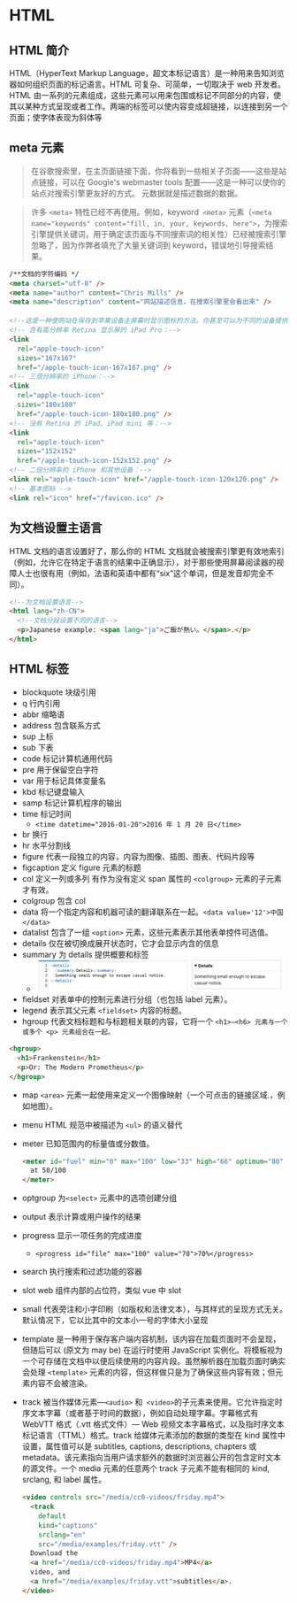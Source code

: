 # HTML

## HTML 简介

HTML（HyperText Markup Language，超文本标记语言）是一种用来告知浏览器如何组织页面的标记语言。HTML 可复杂、可简单，一切取决于 web 开发者。HTML 由一系列的元素组成，这些元素可以用来包围或标记不同部分的内容，使其以某种方式呈现或者工作。两端的标签可以使内容变成超链接，以连接到另一个页面；使字体表现为斜体等

## meta 元素

> 在谷歌搜索里，在主页面链接下面，你将看到一些相关子页面——这些是站点链接，可以在 Google's webmaster tools 配置——这是一种可以使你的站点对搜索引擎更友好的方式。
> 元数据就是描述数据的数据。

> 许多 `<meta>` 特性已经不再使用。例如，keyword` <meta>` 元素（`<meta name="keywords" content="fill, in, your, keywords, here">`，为搜索引擎提供关键词，用于确定该页面与不同搜索词的相关性）已经被搜索引擎忽略了，因为作弊者填充了大量关键词到 keyword，错误地引导搜索结果。

```html
/**文档的字符编码 */
<meta charset="utf-8" />
<meta name="author" content="Chris Mills" />
<meta name="description" content="网站描述信息，在搜索引擎里会看出来" />

<!--这是一种使网站在保存到苹果设备主屏幕时显示图标的方法。你甚至可以为不同的设备提供不同的图标，以确保图标在所有设备上都看起来美观-->
<!-- 含有高分辨率 Retina 显示屏的 iPad Pro：-->
<link
  rel="apple-touch-icon"
  sizes="167x167"
  href="/apple-touch-icon-167x167.png" />
<!-- 三倍分辨率的 iPhone：-->
<link
  rel="apple-touch-icon"
  sizes="180x180"
  href="/apple-touch-icon-180x180.png" />
<!-- 没有 Retina 的 iPad、iPad mini 等：-->
<link
  rel="apple-touch-icon"
  sizes="152x152"
  href="/apple-touch-icon-152x152.png" />
<!-- 二倍分辨率的 iPhone 和其他设备：-->
<link rel="apple-touch-icon" href="/apple-touch-icon-120x120.png" />
<!-- 基本图标 -->
<link rel="icon" href="/favicon.ico" />
```

## 为文档设置主语言

HTML 文档的语言设置好了，那么你的 HTML 文档就会被搜索引擎更有效地索引（例如，允许它在特定于语言的结果中正确显示），对于那些使用屏幕阅读器的视障人士也很有用（例如，法语和英语中都有“six”这个单词，但是发音却完全不同）。

```html
<!--为文档设置语言-->
<html lang="zh-CN">
  <!--文档分段设置不同的语言-->
  <p>Japanese example: <span lang="ja">ご飯が熱い。</span>.</p>
</html>
```

## HTML 标签

- blockquote 块级引用
- q 行内引用
- abbr 缩略语
- address 包含联系方式
- sup 上标
- sub 下表
- code 标记计算机通用代码
- pre 用于保留空白字符
- var 用于标记具体变量名
- kbd 标记键盘输入
- samp 标记计算机程序的输出
- time 标记时间
  - `<time datetime="2016-01-20">2016 年 1 月 20 日</time>`
- br 换行
- hr 水平分割线
- figure 代表一段独立的内容，内容为图像、插图、图表、代码片段等
- figcaption 定义 figure 元素的标题
- col 定义一列或多列 有作为没有定义 span 属性的 `<colgroup>` 元素的子元素才有效。
- colgroup 包含 col
- data 将一个指定内容和机器可读的翻译联系在一起。`<data value='12'>中国</data>`
- datalist 包含了一组 `<option>` 元素，这些元素表示其他表单控件可选值。
- details 仅在被切换成展开状态时，它才会显示内含的信息
- summary 为 details 提供概要和标签
  - ![alt text](image.png)
- fieldset 对表单中的控制元素进行分组（也包括 label 元素）。
- legend 表示其父元素 `<fieldset>` 内容的标题。
- hgroup 代表文档标题和与标题相关联的内容，它将一个 `<h1>–<h6> 元素与一个或多个 <p> 元素组合在一起。`

```html
<hgroup>
  <h1>Frankenstein</h1>
  <p>Or: The Modern Prometheus</p>
</hgroup>
```

- map `<area>` 元素一起使用来定义一个图像映射（一个可点击的链接区域.，例如地图）。
- menu HTML 规范中被描述为 `<ul>` 的语义替代
- meter 已知范围内的标量值或分数值。
  ```html
  <meter id="fuel" min="0" max="100" low="33" high="66" optimum="80" value="50">
    at 50/100
  </meter>
  ```
- optgroup 为`<select>` 元素中的选项创建分组
- output 表示计算或用户操作的结果
- progress 显示一项任务的完成进度
  - `<progress id="file" max="100" value="70">70%</progress>
`
- search 执行搜索和过滤功能的容器
- slot web 组件内部的占位符，类似 vue 中 slot
- small 代表旁注和小字印刷（如版权和法律文本），与其样式的呈现方式无关。默认情况下，它以比其中的文本小一号的字体大小呈现
- template 是一种用于保存客户端内容机制，该内容在加载页面时不会呈现，但随后可以 (原文为 may be) 在运行时使用 JavaScript 实例化。将模板视为一个可存储在文档中以便后续使用的内容片段。虽然解析器在加载页面时确实会处理 `<template>` 元素的内容，但这样做只是为了确保这些内容有效；但元素内容不会被渲染。
- track 被当作媒体元素—`<audio>` 和` <video>`的子元素来使用。它允许指定时序文本字幕（或者基于时间的数据），例如自动处理字幕。字幕格式有 WebVTT 格式（.vtt 格式文件）— Web 视频文本字幕格式，以及指时序文本标记语言（TTML）格式。track 给媒体元素添加的数据的类型在 kind 属性中设置，属性值可以是 subtitles, captions, descriptions, chapters 或 metadata。该元素指向当用户请求额外的数据时浏览器公开的包含定时文本的源文件。一个 media 元素的任意两个 track 子元素不能有相同的 kind, srclang, 和 label 属性。

  ```html
  <video controls src="/media/cc0-videos/friday.mp4">
    <track
      default
      kind="captions"
      srclang="en"
      src="/media/examples/friday.vtt" />
    Download the
    <a href="/media/cc0-videos/friday.mp4">MP4</a>
    video, and
    <a href="/media/examples/friday.vtt">subtitles</a>.
  </video>
  ```
